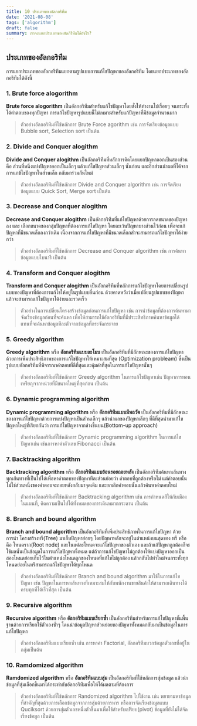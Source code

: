 ```yaml
---
title: 10 ประเภทของอัลกอริทึม
date: '2021-08-08'
tags: ['algorithm']
draft: false
summary: เราจะแยกประเภทของอัลกิรึทึมได้ยังไร?
---
```


## ประเภทของอัลกอริทึม

การแยกประเภทของอัลกอริทึมแยกตามรูปแบบการแก้ไขปัญหาของอัลกอริทึม โดยแยกประเภทของอัลกอริทึมได้ดังนี้

### 1. Brute force alogorithm

**Brute force alogorithm**
เป็นอัลกอริทึมสำหรับแก้ไขปัญหาโดยสั่งให้ทำงานไปเรื่อยๆ จนกระทั้งได้คำตอบของทุกปัญหา การแก้ไขปัญหารูปแบบนี้ไม่เหมาะสำหรับแก้ปัญหาที่มีข้อมูลจำนวนมาก

> ตัวอย่างอัลกอริทึมที่ใช้หลักการ Brute Force agorithm เช่น การจัดเรียงข้อมูลแบบ Bubble sort, Selection sort เป็นต้น

### 2. Divide and Conquer alogithm

**Divide and Conquer alogithm**
เป็นอัลกอริทึมที่หลักการคิดโดยแยกปัญหาออกเป็นสองส่วน คือ ส่วนที่หนึ่งแบ่งปัญหาออกเป็นเล็กๆ แล้วแก้ไขปัญหาส่วนเล็กๆ นั้นก่อน และอีกส่วนนำผลที่ได้จากการแกข้ไขปัญหาในส่วนเล็ก กลับมาร่วมกันใหม่

> ตัวอย่างอัลกอริทึมที่ใช้หลักการ Divide and Conquer algorithm เช่น การจัดเรียงข้อมูลแบบ Quick Sort, Merge sort เป็นต้น

### 3. Decrease and Conquer alogithm

**Decrease and Conquer alogithm**
เป็นอัลกอริทึมที่แก้ไขปัญหาด้วยการลดขนาดของปัญหาลง และ เลือกขนาดของกลุ่มปัญหาที่ต้องการแก้ไขปัญหา โดยละเว้นปัญหาบางส่วนไว้ก่อน เพื่อจะแก้ปัญหาที่มีขนาดเล็กลงกว่าเดิม เนื่องจากการแก้ไขปัญหาที่มีขนาดเล็กกส่าจะสามารถแก้ไขปัญหาได้ง่ายกว่า

> ตัวอย่างอัลกอริทึมที่ใช้หลักการ Decrease and Conquer algorithm เช่น การค้นหาข้อมูลแบบไบนารี เป็นต้น

### 4. Transform and Conquer alogithm

**Transform and Conquer alogithm**
เป็นอัลกอริทึมที่หลักการแก้ไขปัญหาโดยการเปลี่ยนรูปแบบของปัญหาที่ต้องการแก้ไขให้อยู่ในรูปแบบอื่นก่อน ด้วยคาดหวังว่าเมื่อเปลี่ยนรูปแบบของปัญหาแล้วจะสามารถแก้ไขปัญหาได้ง่ายและรวดเร็ว

> ตัวอย่างในการเปลี่ยนโครงสร้างข้อมูลก่อนการแก้ไขปัญหา เช่น การนำข้อมูลที่ต้องการค้นหามาจัดเรียงข้อมูลก่อนที่จะค้นหา เพื่อให้สามารถใช้อัลกอริทึมที่มีประะสิทธิภาพค้นหาข้อมูลได้แทนที่จะค้นหาข้อมูลทีละตัวจากข้อมูลที่กระจัดกระจาย

### 5. Greedy algorithm

**Greedy algorithm** หรือ **อัลกอริทึมแบบละโมบ**
เป็นอัลกอริทึมที่มีลักษณะของการแก้ไขปัญหาด้วยการเพิ่มประสิทธิภาพของการแก้ไขปัญหาให้เหมาะสมที่สุด (Optimization probleam) ซึ่งเป็นรูปแบบอัลกอริทึมที่พิจารณาคำตอบที่ดีที่สุดและคุ้มค่าที่สุดในการแก้ไขปัญหานั้นๆ

> ตัวอย่างอัลกอริทึมที่ใช้หลักการ Greedy algorithm ในการแก้ไขปัญหาเช่น ปัญหาการทอนเหรียญจากหน่วยที่มีขนาดใหญ่ที่สุดก่อน เป็นต้น

### 6. Dynamic programming algorithm

**Dynamic programming algorithm** หรือ **อัลกอริทึมแบบมีพลวัต**
เป็นอัลกอริทึมที่มีลักษณะของการแก้ไขปัญหาด้วยการแบ่งปัญหาเป็นส่วนเล็กๆ แล้วนำผลของปัญหาเล็กๆ ที่ดีที่สุดนำมาแก้ไขปัญหาใหญ่ที่เรียกกันว่า การแก้ไขปัญหาจากล่างขึ้นบน(Bottom-up approach)

> ตัวอย่างอัลกอริทึมที่ใช้หลักการ Dynamic programming algorithm ในการแก้ไขปัญหาเช่น เช่นการหาค่าตัวเลข Fibonacci เป็นต้น

### 7. Backtracking algorithm

**Backtracking algorithm** หรือ **อัลกอริทึมแบบย้อนรอยถอยหลัง**
เป็นอัลกอริทึมค้นหาเส้นทางทุกเส้นทางที่เป็นไปได้เพื่อหาคำตอบของปัญหาทีละส่วนย่อยว่า คำตอบที่ถูกต้องหรือไม่ แต่คำตอบนั้นไม่ใช่ส่วนหนึ่งของคำตอบจะถอยหลังกลับมาจุดเดิม และยกเลิกคำตอบนั้นแล้วค้นหาคำตอบใหม่

> ตัวอย่างอัลกอริทึมที่ใช้หลักการ Backtracking algorithm เช่น การกำหนดสีให้กับเมืองในแผนที่, คิดความเป็นไปได้ทั้งหมดของการเดินหมากกระดาน เป็นต้น

### 8. Branch and bound algorithm

**Branch and bound algorithm**
เป็นอัลกอริทึมที่เพิ่มประสิทธิภาพในการแก้ไขปัญหา ด้วยการนำ โครงสร้างทรี(Tree) มาเก็บปัญหาย่อยๆ โดยปัญหาหลักจะอยู่ในตำแหน่งบนสุดของ ทรี หรือ คือ โหนดราก(Root node) และในแต่ละโหนดจะแก้ไขปัญหาของตัวเอง และถ้าแก้ปัญหาถูกต้องก็จะใช้ผลนั้นเป็นข้อมูลในการแก้ไขปัญหาทั้งหมด แต่ถ้าการแก้ไขปัญหาไม่ถูกต้องให้แบ่งปัญหาออกเป็นสองโหนดย่อยเก็บไว้ในตำแหน่งโหนดลูกของโหนดที่แก้ไขไม่ถูกต้อง แล้วกลับไปทำใหม่จนกระทั้งทุกโหนดย่อยในทรีสามารถแก้ไขปัญหาได้ทุกโหนด

> ตัวอย่างอัลกอริทึมที่ใช้หลักการ Branch and bound algorithm มาใช้ในการแก้ไขปัญหา เช่น ปัญหาในการหาเส้นทางที่เหมาะสมให้กับพนักงานขายสินค้าให้สามารถเดินทางได้ครบทุกที่ได้เร็วที่สุด เป็นต้น

### 9. Recursive algorithm

**Recursive algorithm** หรือ **อัลกอริทึมแบบเรียกซ้ำ**
เป็นอัลกอริทึมสำหรับการแก้ไขปัญหาขั้นพื้นฐานด้วยการเรียกใช้ตัวเองซ้ำๆ โดนนำข้อมูลปัญหาส่วนย่อยของปัญหาทั้งหมดกลับมาเป็นข้อมูลในการแก้ไขปัญหา

> ตัวอย่างอัลกอริทึมแบบเรียกซ้ำ เช่น การหาค่า Factorial, อัลกอริทึมบวกข้อมูลตัวเลขที่อยู้ในกลุ่มเป็นต้น

### 10. Ramdomized algorithm

**Ramdomized algorithm** หรือ **อัลกอริทึมแบบสุ่ม**
เป็นอัลกอริทึมที่ใช้หลักการสุ่มข้อมูล แล้วนำข้อมูลที่สุ่มเลือกขึ้นมาได้กระทำกับอัลกอริทึมเพื่อให้ได้ผลตามที่ต้องการ

> ตัวอย่างอัลกอริทึมที่ใช้หลักการ Randomized algorithm ไปใช้งาน เช่น พยายามหาข้อมูลที่สำคัญที่สุดด้วยการเลือกข้อมูลจากการสุ่มด้วยการหาร หรือการจัดเรียงข้อมูลแบบ Quciksort ด้วยการสุ่มตัวเลขหนึ่งตัวขึ้นมาเพื่อใช้สำหรับเปรียบ(pivot) ข้อมูลที่ยังไม่ได้จัดเรียงข้อมูล เป็นต้น
